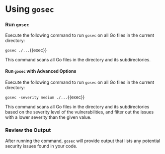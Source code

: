 # Using `gosec`

### Run `gosec`

Execute the following command to run `gosec` on all Go files in the current directory:

`gosec ./...`{{exec}}

This command scans all Go files in the directory and its subdirectories.

#### Run `gosec` with Advanced Options

Execute the following command to run `gosec` on all Go files in the current directory:

`gosec -severity medium ./...`{{exec}}

This command scans all Go files in the directory and its subdirectories based on the severity level of the vulnerabilities, and filter out the issues with a lower severity than the given value.

### Review the Output

After running the command, `gosec` will provide output that lists any potential security issues found in your code.
